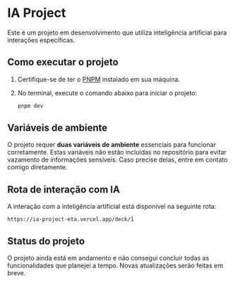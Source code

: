 # IA Project

Este é um projeto em desenvolvimento que utiliza inteligência artificial para interações específicas.

## Como executar o projeto

1. Certifique-se de ter o [PNPM](https://pnpm.io/) instalado em sua máquina.
2. No terminal, execute o comando abaixo para iniciar o projeto:

    ```bash
    pnpm dev
    ```

## Variáveis de ambiente

O projeto requer **duas variáveis de ambiente** essenciais para funcionar corretamente. Estas variáveis não estão incluídas no repositório para evitar vazamento de informações sensíveis. Caso precise delas, entre em contato comigo diretamente.

## Rota de interação com IA

A interação com a inteligência artificial está disponível na seguinte rota:

```
https://ia-project-eta.vercel.app/deck/1
```

## Status do projeto

O projeto ainda está em andamento e não consegui concluir todas as funcionalidades que planejei a tempo. Novas atualizações serão feitas em breve.

